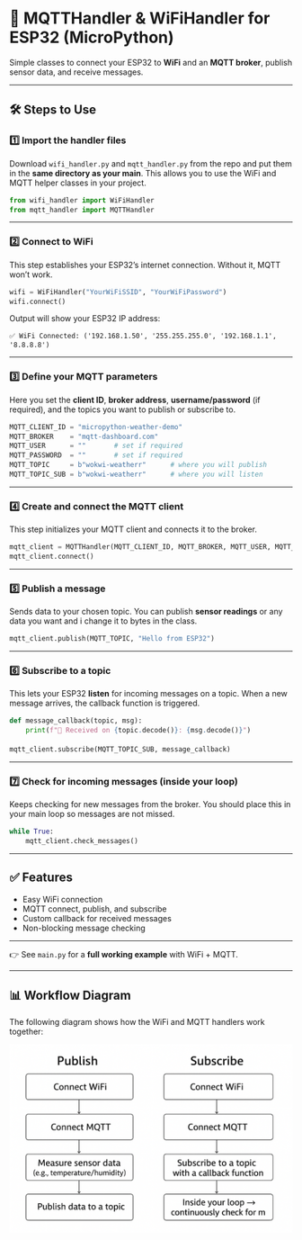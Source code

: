 
# 📡 MQTTHandler & WiFiHandler for ESP32 (MicroPython)

Simple classes to connect your ESP32 to **WiFi** and an **MQTT broker**, publish sensor data, and receive messages.

---

## 🛠 Steps to Use

### 1️⃣ Import the handler files

Download `wifi_handler.py` and `mqtt_handler.py` from the repo and put them in the **same directory as your main**.
This allows you to use the WiFi and MQTT helper classes in your project.

```python
from wifi_handler import WiFiHandler
from mqtt_handler import MQTTHandler
```

---

### 2️⃣ Connect to WiFi

This step establishes your ESP32’s internet connection. Without it, MQTT won’t work.

```python
wifi = WiFiHandler("YourWiFiSSID", "YourWiFiPassword")
wifi.connect()
```

Output will show your ESP32 IP address:

```
✅ WiFi Connected: ('192.168.1.50', '255.255.255.0', '192.168.1.1', '8.8.8.8')
```

---

### 3️⃣ Define your MQTT parameters

Here you set the **client ID**, **broker address**, **username/password** (if required), and the topics you want to publish or subscribe to.

```python
MQTT_CLIENT_ID = "micropython-weather-demo"
MQTT_BROKER    = "mqtt-dashboard.com"
MQTT_USER      = ""       # set if required
MQTT_PASSWORD  = ""       # set if required
MQTT_TOPIC     = b"wokwi-weatherr"      # where you will publish
MQTT_TOPIC_SUB = b"wokwi-weatherr"      # where you will listen
```

---

### 4️⃣ Create and connect the MQTT client

This step initializes your MQTT client and connects it to the broker.

```python
mqtt_client = MQTTHandler(MQTT_CLIENT_ID, MQTT_BROKER, MQTT_USER, MQTT_PASSWORD)
mqtt_client.connect()
```

---

### 5️⃣ Publish a message

Sends data to your chosen topic. You can publish **sensor readings** or any data you want and i change it to bytes in the class.

```python
mqtt_client.publish(MQTT_TOPIC, "Hello from ESP32")
```

---

### 6️⃣ Subscribe to a topic

This lets your ESP32 **listen** for incoming messages on a topic.
When a new message arrives, the callback function is triggered.

```python
def message_callback(topic, msg):
    print(f"📩 Received on {topic.decode()}: {msg.decode()}")

mqtt_client.subscribe(MQTT_TOPIC_SUB, message_callback)
```

---

### 7️⃣ Check for incoming messages (inside your loop)

Keeps checking for new messages from the broker.
You should place this in your main loop so messages are not missed.

```python
while True:
    mqtt_client.check_messages()
```

---

## ✅ Features

* Easy WiFi connection
* MQTT connect, publish, and subscribe
* Custom callback for received messages
* Non-blocking message checking

---

👉 See `main.py` for a **full working example** with WiFi + MQTT.

---

## 📊 Workflow Diagram

The following diagram shows how the WiFi and MQTT handlers work together:

![Workflow Diagram](Diagram/Diagram.png)

